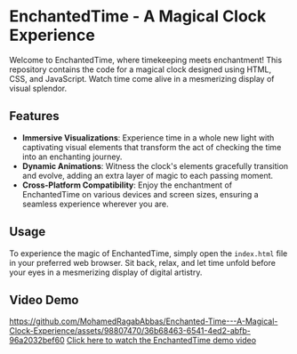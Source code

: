 # EnchantedTime - A Magical Clock Experience

Welcome to EnchantedTime, where timekeeping meets enchantment! This repository contains the code for a magical clock designed using HTML, CSS, and JavaScript. Watch time come alive in a mesmerizing display of visual splendor.

## Features

- **Immersive Visualizations**: Experience time in a whole new light with captivating visual elements that transform the act of checking the time into an enchanting journey.
- **Dynamic Animations**: Witness the clock's elements gracefully transition and evolve, adding an extra layer of magic to each passing moment.
- **Cross-Platform Compatibility**: Enjoy the enchantment of EnchantedTime on various devices and screen sizes, ensuring a seamless experience wherever you are.

## Usage

To experience the magic of EnchantedTime, simply open the `index.html` file in your preferred web browser. Sit back, relax, and let time unfold before your eyes in a mesmerizing display of digital artistry.

## Video Demo


https://github.com/MohamedRagabAbbas/Enchanted-Time---A-Magical-Clock-Experience/assets/98807470/36b68463-6541-4ed2-abfb-96a2032bef60
[Click here to watch the EnchantedTime demo video](Video.mp4)

